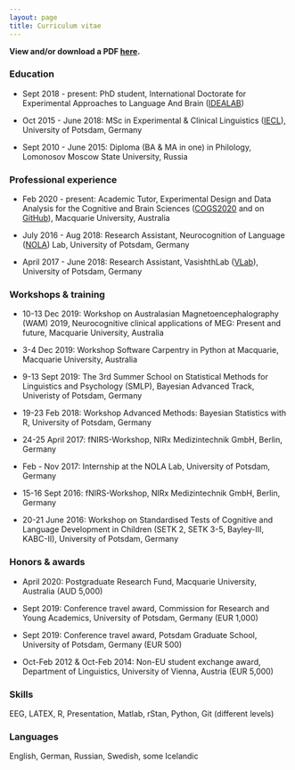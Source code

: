 ```yaml
---
layout: page
title: Curriculum vitae
---
```


**View and/or download a PDF [here](CV_MKorochkina.pdf).** 

### Education

* Sept 2018 - present: PhD student, International Doctorate for Experimental Approaches to Language And Brain ([IDEALAB](https://phd-idealab.com/))

* Oct 2015 - June 2018: MSc in Experimental & Clinical Linguistics ([IECL](https://www.uni-potsdam.de/en/iecl/index)), University of Potsdam, Germany

* Sept 2010 - June 2015: Diploma (BA & MA in one) in Philology, Lomonosov Moscow State University, Russia

### Professional experience

* Feb 2020 - present: Academic Tutor, Experimental Design and Data Analysis for the Cognitive and Brain Sciences ([COGS2020](https://unitguides.mq.edu.au/unit_offerings/123650/unit_guide) and on [GitHub](https://crossley.github.io/cogs2020/index.html)), Macquarie University, Australia

* July 2016 - Aug 2018: Research Assistant, Neurocognition of Language ([NOLA](https://www.uni-potsdam.de/en/nola/index)) Lab, University of Potsdam, Germany

* April 2017 - June 2018: Research Assistant, VasishthLab ([VLab](https://vasishth.github.io/)), University of Potsdam, Germany

### Workshops & training

* 10-13 Dec 2019: Workshop on Australasian Magnetoencephalography (WAM) 2019, Neurocognitive clinical applications of MEG: Present and future, Macquarie University, Australia

* 3-4 Dec 2019: Workshop Software Carpentry in Python at Macquarie, Macquarie University, Australia

* 9-13 Sept 2019: The 3rd Summer School on Statistical Methods for Linguistics and Psychology (SMLP), Bayesian Advanced Track, Univeristy of Potsdam, Germany

* 19-23 Feb 2018: Workshop Advanced Methods: Bayesian Statistics with R, University of Potsdam, Germany

* 24-25 April 2017: fNIRS-Workshop, NIRx Medizintechnik GmbH, Berlin, Germany

* Feb - Nov 2017: Internship at the NOLA Lab, University of Potsdam, Germany

* 15-16 Sept 2016: fNIRS-Workshop, NIRx Medizintechnik GmbH, Berlin, Germany

* 20-21 June 2016: Workshop on Standardised Tests of Cognitive and Language Development in Children (SETK 2, SETK 3-5, Bayley-III, KABC-II), University of Potsdam, Germany

### Honors & awards

* April 2020: Postgraduate Research Fund, Macquarie University, Australia (AUD 5,000)

* Sept 2019: Conference travel award, Commission for Research and Young Academics, University of Potsdam, Germany (EUR 1,000)

* Sept 2019: Conference travel award, Potsdam Graduate School, University of Potsdam, Germany (EUR 500)

* Oct-Feb 2012 & Oct-Feb 2014: Non-EU student exchange award, Department of Linguistics, University of Vienna, Austria (EUR 5,000)

### Skills

EEG, LATEX, R, Presentation, Matlab, rStan, Python, Git (different levels)

### Languages

English, German, Russian, Swedish, some Icelandic

